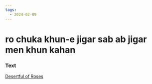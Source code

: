 ```yaml
---
tags:
  - 2024-02-09
---
```

# ro chuka khun-e jigar sab ab jigar men khun kahan

### Text
[Desertful of Roses](https://franpritchett.com/00garden/11c/1176/index_1176.html)

